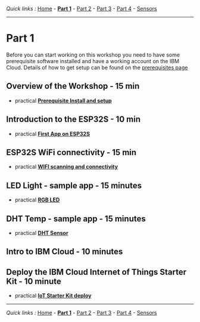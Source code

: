 *Quick links :*
[Home](/README.md) - [**Part 1**](../part1/README.md) - [Part 2](../part2/README.md) - [Part 3](../part3/README.md) - [Part 4](../part4/README.md) - [Sensors](/en/sensors/README.md)
***

# Part 1

Before you can start working on this workshop you need to have some prerequisite software installed and have a working account on the IBM Cloud.  Details of how to get setup can be found on the [prerequisites page](PREREQ.md)

## Overview of the Workshop - 15 min

- practical [**Prerequisite Install and setup**](PREREQ.md)

## Introduction to the ESP32S - 10 min

- practical [**First App on ESP32S**](FIRSTAPP.md)

## ESP32S WiFi connectivity - 15 min

- practical [**WIFI scanning and connectivity**](WIFI.md)

## LED Light - sample app - 15 minutes

- practical [**RGB LED**](LED.md)

## DHT Temp - sample app - 15 minutes

- practical [**DHT Sensor**](DHT.md)

## Intro to IBM Cloud - 10 minutes

## Deploy the IBM Cloud Internet of Things Starter Kit - 10 minute

- practical [**IoT Starter Kit deploy**](IOTCLOUD.md)

***
*Quick links :*
[Home](/README.md) - [**Part 1**](../part1/README.md) - [Part 2](../part2/README.md) - [Part 3](../part3/README.md) - [Part 4](../part4/README.md) - [Sensors](/en/sensors/README.md)
